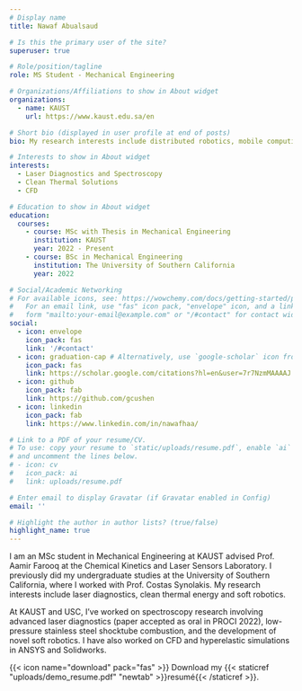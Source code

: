 ```yaml
---
# Display name
title: Nawaf Abualsaud

# Is this the primary user of the site?
superuser: true

# Role/position/tagline
role: MS Student - Mechanical Engineering

# Organizations/Affiliations to show in About widget
organizations:
  - name: KAUST
    url: https://www.kaust.edu.sa/en

# Short bio (displayed in user profile at end of posts)
bio: My research interests include distributed robotics, mobile computing and programmable matter.

# Interests to show in About widget
interests:
  - Laser Diagnostics and Spectroscopy
  - Clean Thermal Solutions
  - CFD

# Education to show in About widget
education:
  courses:
    - course: MSc with Thesis in Mechanical Engineering
      institution: KAUST
      year: 2022 - Present
    - course: BSc in Mechanical Engineering 
      institution: The University of Southern California
      year: 2022

# Social/Academic Networking
# For available icons, see: https://wowchemy.com/docs/getting-started/page-builder/#icons
#   For an email link, use "fas" icon pack, "envelope" icon, and a link in the
#   form "mailto:your-email@example.com" or "/#contact" for contact widget.
social:
  - icon: envelope
    icon_pack: fas
    link: '/#contact'
  - icon: graduation-cap # Alternatively, use `google-scholar` icon from `ai` icon pack
    icon_pack: fas
    link: https://scholar.google.com/citations?hl=en&user=7r7NzmMAAAAJ
  - icon: github
    icon_pack: fab
    link: https://github.com/gcushen
  - icon: linkedin
    icon_pack: fab
    link: https://www.linkedin.com/in/nawafhaa/

# Link to a PDF of your resume/CV.
# To use: copy your resume to `static/uploads/resume.pdf`, enable `ai` icons in `params.toml`,
# and uncomment the lines below.
# - icon: cv
#   icon_pack: ai
#   link: uploads/resume.pdf

# Enter email to display Gravatar (if Gravatar enabled in Config)
email: ''

# Highlight the author in author lists? (true/false)
highlight_name: true
---
```


I am an MSc student in Mechanical Engineering at KAUST advised Prof. Aamir Farooq at the Chemical Kinetics and Laser Sensors Laboratory. I previously did my undergraduate studies at the University of Southern California, where I worked with Prof. Costas Synolakis. My research interests include laser diagnostics, clean thermal energy and soft robotics. 

At KAUST and USC, I’ve worked on spectroscopy research involving advanced laser diagnostics (paper accepted as oral in PROCI 2022), low-pressure stainless steel shocktube combustion, and the development of novel soft robotics. I have also worked on CFD and hyperelastic simulations in ANSYS and Solidworks.

{{< icon name="download" pack="fas" >}} Download my {{< staticref "uploads/demo_resume.pdf" "newtab" >}}resumé{{< /staticref >}}.

